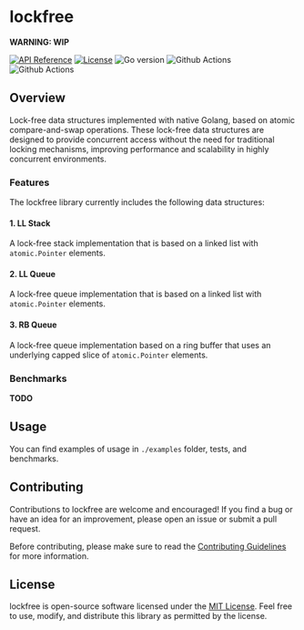 # lockfree

**WARNING: WIP**

[![API Reference](
https://camo.githubusercontent.com/915b7be44ada53c290eb157634330494ebe3e30a/68747470733a2f2f676f646f632e6f72672f6769746875622e636f6d2f676f6c616e672f6764646f3f7374617475732e737667
)](https://pkg.go.dev/github.com/amirylm/lockfree?tab=doc)
[![License](https://img.shields.io/badge/license-MIT-blue.svg)](https://github.com/amirylm/lockfree/blob/main/LICENSE)
![Go version](https://img.shields.io/badge/go-1.20-blue.svg)
![Github Actions](https://github.com/amirylm/lockfree/actions/workflows/lint.yml/badge.svg?branch=main)
![Github Actions](https://github.com/amirylm/lockfree/actions/workflows/test.yml/badge.svg?branch=main)

## Overview

Lock-free data structures implemented with native Golang, based on atomic compare-and-swap operations.
These lock-free data structures are designed to provide concurrent access without the need for traditional locking mechanisms, improving performance and scalability in highly concurrent environments.

### Features

The lockfree library currently includes the following data structures:

#### 1. LL Stack

A lock-free stack implementation that is based on a linked list with `atomic.Pointer` elements.

#### 2. LL Queue

A lock-free queue implementation that is based on a linked list with `atomic.Pointer` elements.

#### 3. RB Queue 

A lock-free queue implementation based on a ring buffer that uses an underlying capped slice of `atomic.Pointer` elements.

### Benchmarks

**TODO**

## Usage

You can find examples of usage in `./examples` folder, tests, and benchmarks.

## Contributing

Contributions to lockfree are welcome and encouraged! If you find a bug or have an idea for an improvement, please open an issue or submit a pull request.

Before contributing, please make sure to read the [Contributing Guidelines](CONTRIBUTING.md) for more information.

## License

lockfree is open-source software licensed under the [MIT License](LICENSE). Feel free to use, modify, and distribute this library as permitted by the license.